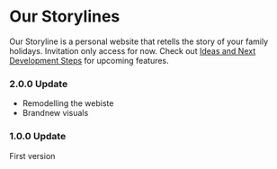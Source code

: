 # Our Storylines

Our Storyline is a personal website that retells the story of your family holidays. Invitation only access for now. Check out [Ideas and Next Development Steps](ideas_and_next_step.md) for upcoming features.

### 2.0.0 Update

* Remodelling the webiste
* Brandnew visuals

### 1.0.0 Update

First version
